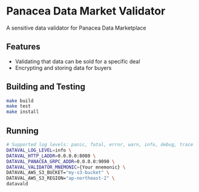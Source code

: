 # Panacea Data Market Validator

A sensitive data validator for Panacea Data Marketplace

## Features

- Validating that data can be sold for a specific deal
- Encrypting and storing data for buyers

## Building and Testing

```bash
make build
make test
make install
```

## Running

```bash
# Supported log levels: panic, fatal, error, warn, info, debug, trace
DATAVAL_LOG_LEVEL=info \
DATAVAL_HTTP_LADDR=0.0.0.0:8080 \
DATAVAL_PANACEA_GRPC_ADDR=0.0.0.0:9090 \
DATAVAL_VALIDATOR_MNEMONIC={Your mnemonic} \
DATAVAL_AWS_S3_BUCKET="my-s3-bucket" \
DATAVAL_AWS_S3_REGION="ap-northeast-2" \
datavald
```
